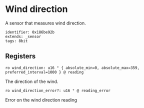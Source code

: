 # Wind direction

A sensor that measures wind direction.

    identifier: 0x186be92b
    extends: _sensor
    tags: 8bit

## Registers

    ro wind_direction: u16 ° { absolute_min=0, absolute_max=359, preferred_interval=1000 } @ reading

The direction of the wind.

    ro wind_direction_error?: u16 ° @ reading_error

Error on the wind direction reading

